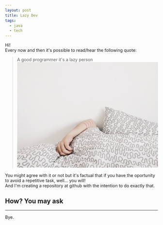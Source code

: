```yaml
---
layout: post
title: Lazy Dev
tags:
  - java 
  - tech
---
```

Hi!   
Every now and then it's possible to read/hear the following quote:    
> A good programmer it's a lazy person     
![lazy morning](../images/post_3/lazy.jpeg)

You might agree with it or not but it's factual that if you have the oportunity to avoid a repetitive task, well... you will!    
And I'm creating a repository at github with the intention to do exactly that.    

## How? You may ask    

---
Bye.
